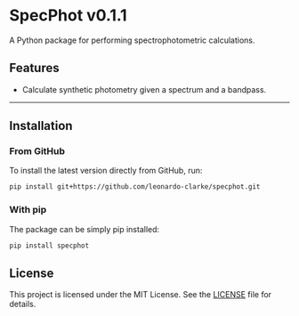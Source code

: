 # SpecPhot v0.1.1

A Python package for performing spectrophotometric calculations.

## Features
- Calculate synthetic photometry given a spectrum and a bandpass.

---

## Installation

### From GitHub
To install the latest version directly from GitHub, run:
```bash
pip install git+https://github.com/leonardo-clarke/specphot.git
```

### With pip
The package can be simply pip installed:
```bash
pip install specphot
```
## License
This project is licensed under the MIT License. See the [LICENSE](LICENSE) file for details.
